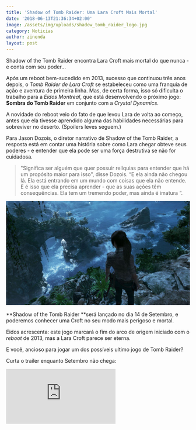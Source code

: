 ```yaml
---
title: 'Shadow of Tomb Raider: Uma Lara Croft Mais Mortal'
date: '2018-06-13T21:36:34+02:00'
image: /assets/img/uploads/shadow_tomb_raider_logo.jpg
category: Noticias
author: zinenda
layout: post
---
```

Shadow of the Tomb Raider encontra Lara Croft mais mortal do que nunca - e conta com seu poder...

Após um reboot bem-sucedido em 2013, sucesso que continuou três anos depois, o _Tomb Raider de Lara Croft_ se estabeleceu como uma franquia de ação e aventura de primeira linha. Mas, de certa forma, isso só dificulta o trabalho para a _Eidos Montreal_, que está desenvolvendo o próximo jogo: **Sombra do Tomb Raider** em conjunto com a _Crystal Dynamics_. 

A novidade do reboot veio do fato de que levou Lara de volta ao começo, antes que ela tivesse aprendido alguma das habilidades necessárias para sobreviver no deserto. (Spoilers leves seguem.)

Para Jason Dozois, o diretor narrativo de Shadow of the Tomb Raider, a resposta está em contar uma história sobre como Lara chegar obteve seus poderes - e entender que ela pode ser uma força destrutiva se não for cuidadosa. 

> "Significa ser alguém que quer possuir relíquias para entender que há um propósito maior para isso", disse Dozois. “E ela ainda não chegou lá. Ela está entrando em um mundo com coisas que ela não entende. E é isso que ela precisa aprender - que as suas ações têm consequências. Ela tem um tremendo poder, mas ainda é imatura ”.

![Shadow of Tomb Raider](/assets/img/uploads/1b8e51b439870548035e638655d2872a.jpg)



**Shadow of the Tomb Raider **será lançado no dia 14 de Setembro, e poderemos conhecer uma Croft no seu modo mais perigoso e mortal.

Eidos acrescenta: este jogo marcará o fim do arco de origem iniciado com o _reboot_ de 2013, mas a Lara Croft parece ser eterna.

E você, ancioso para jogar um dos possíveis ultimo jogo de Tomb Raider?

Curta o trailer enquanto Setembro não chega:

<iframe src="https://www.youtube.com/embed/XYtyeqVQnRI" frameborder="0" allow="autoplay; encrypted-media" allowfullscreen></iframe>
